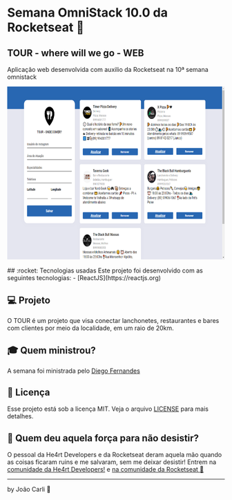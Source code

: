 # Semana OmniStack 10.0 da Rocketseat :rocket:
## TOUR - where will we go - WEB
Aplicação web desenvolvida com auxilio da Rocketseat na 10ª semana omnistack 
<p align="center">
  <img width="560" height="400" src="img/home.png">
</p>
## :rocket: Tecnologias usadas
Este projeto foi desenvolvido com as seguintes tecnologias:
- [ReactJS](https://reactjs.org)

## :computer: Projeto

O TOUR é um projeto que visa conectar lanchonetes, restaurantes e bares com clientes por meio da localidade, em um raio de 20km.

## :mortar_board: Quem ministrou?

A semana foi ministrada pelo [Diego Fernandes](https://github.com/diego3g)

## :memo: Licença

Esse projeto está sob a licença MIT. Veja o arquivo [LICENSE](LICENSE) para mais detalhes.

## :muscle: Quem deu aquela força para não desistir?

O pessoal da He4rt Developers e da Rocketseat deram aquela mão quando as coisas ficaram ruins e me salvaram, sem me deixar desistir!
Entrem na [comunidade da He4rt Developers!](https://discord.gg/8mA4CM2) e [na comunidade da Rocketseat :rocket:](https://discordapp.com/invite/gCRAFhc)

---

by João Carli :wave:
